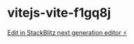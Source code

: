 # vitejs-vite-f1gq8j

[Edit in StackBlitz next generation editor ⚡️](https://stackblitz.com/~/github.com/autobanco-frd/vitejs-vite-f1gq8j)